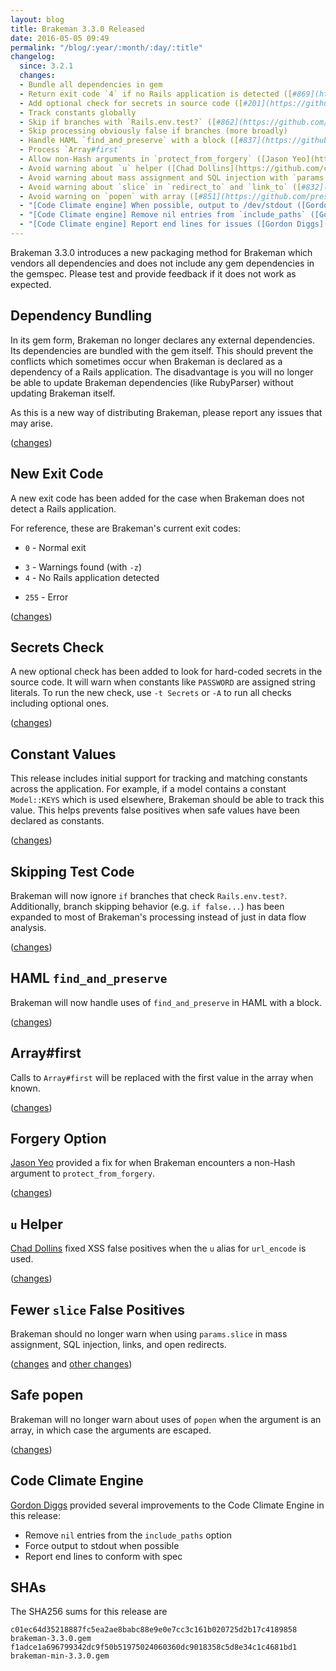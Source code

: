 ```yaml
---
layout: blog
title: Brakeman 3.3.0 Released
date: 2016-05-05 09:49
permalink: "/blog/:year/:month/:day/:title"
changelog:
  since: 3.2.1
  changes:
  - Bundle all dependencies in gem
  - Return exit code `4` if no Rails application is detected ([#869](https://github.com/presidentbeef/brakeman/issues/869))
  - Add optional check for secrets in source code ([#201](https://github.com/presidentbeef/brakeman/issues/201))
  - Track constants globally
  - Skip if branches with `Rails.env.test?` ([#862](https://github.com/presidentbeef/brakeman/issues/862))
  - Skip processing obviously false if branches (more broadly)
  - Handle HAML `find_and_preserve` with a block ([#837](https://github.com/presidentbeef/brakeman/issues/837))
  - Process `Array#first`
  - Allow non-Hash arguments in `protect_from_forgery` ([Jason Yeo](https://github.com/jsyeo))
  - Avoid warning about `u` helper ([Chad Dollins](https://github.com/cdollins))
  - Avoid warning about mass assignment and SQL injection with `params.slice` ([#866](https://github.com/presidentbeef/brakeman/issues/866))
  - Avoid warning about `slice` in `redirect_to` and `link_to` ([#832](https://github.com/presidentbeef/brakeman/issues/832))
  - Avoid warning on `popen` with array ([#851](https://github.com/presidentbeef/brakeman/issues/851))
  - "[Code Climate engine] When possible, output to /dev/stdout ([Gordon Diggs](https://github.com/GordonDiggs))"
  - "[Code Climate engine] Remove nil entries from `include_paths` ([Gordon Diggs](https://github.com/GordonDiggs))"
  - "[Code Climate engine] Report end lines for issues ([Gordon Diggs](https://github.com/GordonDiggs))"
---
```



Brakeman 3.3.0 introduces a new packaging method for Brakeman which vendors all dependencies and does not include any gem dependencies in the gemspec. Please test and provide feedback if it does not work as expected.


## Dependency Bundling

In its gem form, Brakeman no longer declares any external dependencies. Its dependencies are bundled with the gem itself. This should prevent the conflicts which sometimes occur when Brakeman is declared as a dependency of a Rails application. The disadvantage is you will no longer be able to update Brakeman dependencies (like RubyParser) without updating Brakeman itself.

As this is a new way of distributing Brakeman, please report any issues that may arise.

([changes](https://github.com/presidentbeef/brakeman/pull/845))

## New Exit Code

A new exit code has been added for the case when Brakeman does not detect a Rails application.

For reference, these are Brakeman's current exit codes:

* `0` - Normal exit
- `3` - Warnings found (with `-z`)
- `4` - No Rails application detected
* `255` - Error

([changes](https://github.com/presidentbeef/brakeman/pull/870))

## Secrets Check

A new optional check has been added to look for hard-coded secrets in the source code. It will warn when constants like `PASSWORD` are assigned string literals. To run the new check, use `-t Secrets` or `-A` to run all checks including optional ones.

([changes](https://github.com/presidentbeef/brakeman/pull/861))

## Constant Values

This release includes initial support for tracking and matching constants across the application. For example, if a model contains a constant `Model::KEYS` which is used elsewhere, Brakeman should be able to track this value. This helps prevents false positives when safe values have been declared as constants.

([changes](https://github.com/presidentbeef/brakeman/pull/855))

## Skipping Test Code

Brakeman will now ignore `if` branches that check `Rails.env.test?`. Additionally, branch skipping behavior (e.g. `if false...`) has been expanded to most of Brakeman's processing instead of just in data flow analysis.

([changes](https://github.com/presidentbeef/brakeman/pull/868))

## HAML `find_and_preserve`

Brakeman will now handle uses of `find_and_preserve` in HAML with a block.

([changes](https://github.com/presidentbeef/brakeman/pull/839))

## Array#first

Calls to `Array#first` will be replaced with the first value in the array when known.

([changes](https://github.com/presidentbeef/brakeman/pull/856))

## Forgery Option

[Jason Yeo](https://github.com/jsyeo) provided a fix for when Brakeman encounters a non-Hash argument to `protect_from_forgery`.

([changes](https://github.com/presidentbeef/brakeman/pull/849))

## `u` Helper

[Chad Dollins](https://github.com/cdollins) fixed XSS false positives when the `u` alias for `url_encode` is used.

([changes](https://github.com/presidentbeef/brakeman/pull/863))

## Fewer `slice` False Positives

Brakeman should no longer warn when using `params.slice` in mass assignment, SQL injection, links, and open redirects.

([changes](https://github.com/presidentbeef/brakeman/pull/867) and [other changes](https://github.com/presidentbeef/brakeman/pull/871))

## Safe popen

Brakeman will no longer warn about uses of `popen` when the argument is an array, in which case the arguments are escaped.

([changes](https://github.com/presidentbeef/brakeman/pull/854))

## Code Climate Engine

[Gordon Diggs](https://github.com/GordonDiggs) provided several improvements to the Code Climate Engine in this release:

* Remove `nil` entries from the `include_paths` option
* Force output to stdout when possible
* Report end lines to conform with spec

## SHAs

The SHA256 sums for this release are

    c01ec64d35218887fc5ea2ae8babc88e9e0e7cc3c161b020725d2b17c4189858  brakeman-3.3.0.gem
    f1adce1a696799342dc9f50b51975024060360dc9018358c5d8e34c1c4681bd1  brakeman-min-3.3.0.gem

